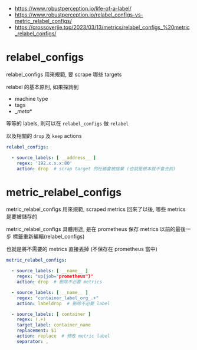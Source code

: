 - https://www.robustperception.io/life-of-a-label/
- https://www.robustperception.io/relabel_configs-vs-metric_relabel_configs/
- https://crossoverjie.top/2023/03/13/metrics/relabel_configs_%20metric_relabel_configs/


# relabel_configs

relabel_configs 用來規範, 要 scrape 哪些 targets

relabel 的基本原則, 如果探詢到

- machine type
- tags
- __meta_*

等等的 labels, 則可以在 `relabel_configs` 做 `relabel`

以及相關的 `drop` 及 `keep` actions

```yml
relabel_configs:

  - source_labels: [ __address__ ]
    regex: '192.x.x.x:80'
    action: drop  # scrap target 的任務會被捨棄 (也就是根本就不會去抓)

```


# metric_relabel_configs

metric_relabel_configs 用來規範, scraped metrics 回來了以後, 哪些 metrics 是要被儲存的

metric_relabel_configs 具體用途, 是在 prometheus 保存 metrics 以前的最後一步 標籤重新編輯(relabel_configs)

也就是將不需要的 metrics 直接丟掉 (不保存在 prometheus 當中)

```yml
metric_relabel_configs:

  - source_labels: [ __name__ ]
    regex: "up{job="prometheus"}"
    action: drop  # 刪除不必要 metrics

  - source_labels: [ __name__ ]
    regex: "container_label_org_.+"
    action: labeldrop  # 刪除不必要 label

  - source_labels: [ container ]
    regex: (.+)
    target_label: container_name
    replacement: $1
    action: replace  # 修改 metric label
    separator: ,

```
